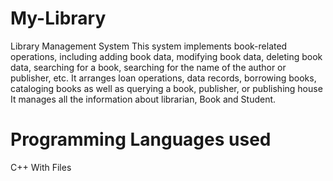 # My-Library
Library Management System This system implements book-related operations, including adding book data, modifying book data, deleting book data, searching for a book, searching for the name of the author or publisher, etc. It arranges loan operations, data records, borrowing books, cataloging books as well as querying a book, publisher, or publishing house It manages all the information about librarian, Book and Student.

# Programming Languages used
C++ With Files
